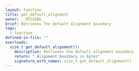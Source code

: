 ```yaml
---
layout: function
title: get_default_alignment
owner: __MISSING__
brief: Retrieves the default alignment boundary
tags:
  - function
defined-in-file: ""
overloads:
  size_t get_default_alignment():
    description: Retrieves the default alignment boundary
    return: " Alignment boundary in bytes"
    signature_with_names: size_t get_default_alignment()
---
```

